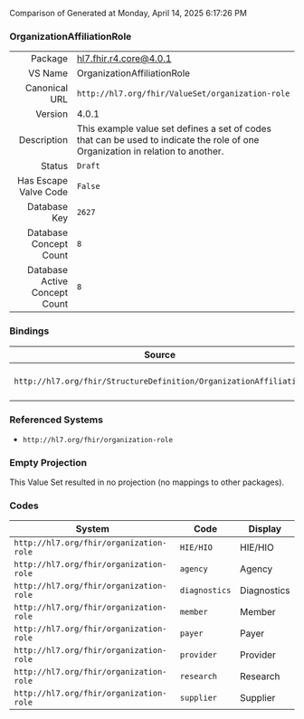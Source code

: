 Comparison of 
Generated at Monday, April 14, 2025 6:17:26 PM

### OrganizationAffiliationRole

|      |     |
| ---: | --- |
| Package | hl7.fhir.r4.core@4.0.1 |
| VS Name | OrganizationAffiliationRole |
| Canonical URL | `http://hl7.org/fhir/ValueSet/organization-role` |
| Version | 4.0.1 |
| Description | This example value set defines a set of codes that can be used to indicate the role of one Organization in relation to another. |
| Status | `Draft` |
| Has Escape Valve Code | `False` |
| Database Key | `2627` |
| Database Concept Count | `8` |
| Database Active Concept Count | `8` |
### Bindings

| Source | Element | Binding | Strength | Element Short |
| ------ | ------- | ------- | -------- | ------------- |
| `http://hl7.org/fhir/StructureDefinition/OrganizationAffiliation` | `OrganizationAffiliation.code` | `http://hl7.org/fhir/ValueSet/organization-role` | `Example` | Definition of the role the participatingOrganization plays |

### Referenced Systems

* `http://hl7.org/fhir/organization-role`
### Empty Projection

This Value Set resulted in no projection (no mappings to other packages).

### Codes

| System | Code | Display |
| ------ | ---- | ------- |
| `http://hl7.org/fhir/organization-role` | `HIE/HIO` | HIE/HIO |
| `http://hl7.org/fhir/organization-role` | `agency` | Agency |
| `http://hl7.org/fhir/organization-role` | `diagnostics` | Diagnostics |
| `http://hl7.org/fhir/organization-role` | `member` | Member |
| `http://hl7.org/fhir/organization-role` | `payer` | Payer |
| `http://hl7.org/fhir/organization-role` | `provider` | Provider |
| `http://hl7.org/fhir/organization-role` | `research` | Research |
| `http://hl7.org/fhir/organization-role` | `supplier` | Supplier |
